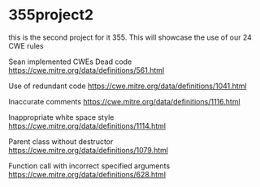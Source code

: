 # 355project2
this is the second project for it 355. This will showcase the use of our 24 CWE rules

Sean implemented CWEs
Dead code https://cwe.mitre.org/data/definitions/561.html 

Use of redundant code https://cwe.mitre.org/data/definitions/1041.html 

Inaccurate comments https://cwe.mitre.org/data/definitions/1116.html 

Inappropriate white space style https://cwe.mitre.org/data/definitions/1114.html 

Parent class without destructor https://cwe.mitre.org/data/definitions/1079.html 

Function call with incorrect specified arguments https://cwe.mitre.org/data/definitions/628.html 